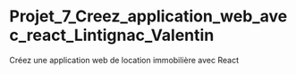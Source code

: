 # Projet_7_Creez_application_web_avec_react_Lintignac_Valentin
Créez une application web de location immobilière avec React
